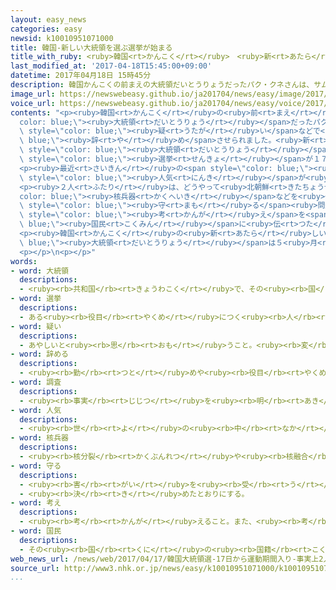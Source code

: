 ```yaml
---
layout: easy_news
categories: easy
newsid: k10010951071000
title: 韓国-新しい大統領を選ぶ選挙が始まる
title_with_ruby: <ruby>韓国<rt>かんこく</rt></ruby>　<ruby>新<rt>あたら</rt></ruby>しい<ruby>大統領<rt>だいとうりょう</rt></ruby>を<ruby>選<rt>えら</rt></ruby>ぶ<ruby>選挙<rt>せんきょ</rt></ruby>が<ruby>始<rt>はじ</rt></ruby>まる
last_modified_at: '2017-04-18T15:45:00+09:00'
datetime: 2017年04月18日 15時45分
description: 韓国かんこくの前まえの大統領だいとうりょうだったパク・クネさんは、サムスングループからお金かねをもらった疑うたがいなどで辞やめさせられました。
image_url: https://newswebeasy.github.io/ja201704/news/easy/image/2017/04/18/k10010951071000.jpg
voice_url: https://newswebeasy.github.io/ja201704/news/easy/voice/2017/04/18/k10010951071000.mp3
contents: "<p><ruby>韓国<rt>かんこく</rt></ruby>の<ruby>前<rt>まえ</rt></ruby>の<span style=\"\
  color: blue;\"><ruby>大統領<rt>だいとうりょう</rt></ruby></span>だったパク・クネさんは、サムスングループからお<ruby>金<rt>かね</rt></ruby>をもらった<span\
  \ style=\"color: blue;\"><ruby>疑<rt>うたが</rt></ruby>い</span>などで<span style=\"color:\
  \ blue;\"><ruby>辞<rt>や</rt></ruby>め</span>させられました。<ruby>新<rt>あたら</rt></ruby>しい<span\
  \ style=\"color: blue;\"><ruby>大統領<rt>だいとうりょう</rt></ruby></span>を<ruby>選<rt>えら</rt></ruby>ぶ<span\
  \ style=\"color: blue;\"><ruby>選挙<rt>せんきょ</rt></ruby></span>が１７<ruby>日<rt>にち</rt></ruby>に<ruby>始<rt>はじ</rt></ruby>まって、１５<ruby>人<rt>にん</rt></ruby>が<ruby>出<rt>で</rt></ruby>ました。</p>\n\
  <p><ruby>最近<rt>さいきん</rt></ruby>の<span style=\"color: blue;\"><ruby>調査<rt>ちょうさ</rt></ruby></span>では、「<ruby>共<rt>とも</rt></ruby>に<ruby>民主党<rt>みんしゅとう</rt></ruby>」のムン・ジェインさんを<ruby>選<rt>えら</rt></ruby>ぶという<ruby>人<rt>ひと</rt></ruby>が４０％、「<ruby>国民<rt>こくみん</rt></ruby>の<ruby>党<rt>とう</rt></ruby>」のアン・チョルスさんが３７％でした。この<ruby>２人<rt>ふたり</rt></ruby>の<span\
  \ style=\"color: blue;\"><ruby>人気<rt>にんき</rt></ruby></span>が<ruby>高<rt>たか</rt></ruby>くなっています。</p>\n\
  <p><ruby>２人<rt>ふたり</rt></ruby>は、どうやって<ruby>北朝鮮<rt>きたちょうせん</rt></ruby>に<span style=\"\
  color: blue;\"><ruby>核兵器<rt>かくへいき</rt></ruby></span>などを<ruby>作<rt>つく</rt></ruby>ることをやめさせるかや、<ruby>国<rt>くに</rt></ruby>を<span\
  \ style=\"color: blue;\"><ruby>守<rt>まも</rt></ruby>る</span><ruby>問題<rt>もんだい</rt></ruby>などについて<ruby>自分<rt>じぶん</rt></ruby>の<span\
  \ style=\"color: blue;\"><ruby>考<rt>かんが</rt></ruby>え</span>を<span style=\"color:\
  \ blue;\"><ruby>国民<rt>こくみん</rt></ruby></span>に<ruby>伝<rt>つた</rt></ruby>えています。</p>\n\
  <p><ruby>韓国<rt>かんこく</rt></ruby>の<ruby>新<rt>あたら</rt></ruby>しい<span style=\"color:\
  \ blue;\"><ruby>大統領<rt>だいとうりょう</rt></ruby></span>は５<ruby>月<rt>がつ</rt></ruby><ruby>９日<rt>ここのか</rt></ruby>に<ruby>決<rt>き</rt></ruby>まります。</p>\n\
  <p></p>\n<p></p>"
words:
- word: 大統領
  descriptions:
  - <ruby><rb>共和国</rb><rt>きょうわこく</rt></ruby>で、その<ruby><rb>国</rb><rt>くに</rt></ruby>を<ruby><rb>代表</rb><rt>だいひょう</rt></ruby>する<ruby><rb>人</rb><rt>ひと</rt></ruby>。
- word: 選挙
  descriptions:
  - ある<ruby><rb>役目</rb><rt>やくめ</rt></ruby>につく<ruby><rb>人</rb><rt>ひと</rt></ruby>を、<ruby><rb>大勢</rb><rt>おおぜい</rt></ruby>の<ruby><rb>中</rb><rt>なか</rt></ruby>から<ruby><rb>選</rb><rt>えら</rt></ruby>ぶこと。
- word: 疑い
  descriptions:
  - あやしいと<ruby><rb>思</rb><rt>おも</rt></ruby>うこと。<ruby><rb>変</rb><rt>へん</rt></ruby>に<ruby><rb>思</rb><rt>おも</rt></ruby>うこと。
- word: 辞める
  descriptions:
  - <ruby><rb>勤</rb><rt>つと</rt></ruby>めや<ruby><rb>役目</rb><rt>やくめ</rt></ruby>から<ruby><rb>退</rb><rt>しりぞ</rt></ruby>く。
- word: 調査
  descriptions:
  - <ruby><rb>事実</rb><rt>じじつ</rt></ruby>を<ruby><rb>明</rb><rt>あき</rt></ruby>らかにするために、<ruby><rb>調</rb><rt>しら</rt></ruby>べること。
- word: 人気
  descriptions:
  - <ruby><rb>世</rb><rt>よ</rt></ruby>の<ruby><rb>中</rb><rt>なか</rt></ruby>の<ruby><rb>人</rb><rt>ひと</rt></ruby>たちのよい<ruby><rb>評判</rb><rt>ひょうばん</rt></ruby>。
- word: 核兵器
  descriptions:
  - <ruby><rb>核分裂</rb><rt>かくぶんれつ</rt></ruby>や<ruby><rb>核融合</rb><rt>かくゆうごう</rt></ruby>によって<ruby><rb>出</rb><rt>で</rt></ruby>るエネルギーを<ruby><rb>利用</rb><rt>りよう</rt></ruby>した<ruby><rb>兵器</rb><rt>へいき</rt></ruby>。<ruby><rb>原子爆弾</rb><rt>げんしばくだん</rt></ruby>や、<ruby><rb>水素爆弾</rb><rt>すいそばくだん</rt></ruby>など。
- word: 守る
  descriptions:
  - <ruby><rb>害</rb><rt>がい</rt></ruby>を<ruby><rb>受</rb><rt>う</rt></ruby>けないように、<ruby><rb>防</rb><rt>ふせ</rt></ruby>ぐ。
  - <ruby><rb>決</rb><rt>き</rt></ruby>めたとおりにする。
- word: 考え
  descriptions:
  - <ruby><rb>考</rb><rt>かんが</rt></ruby>えること。また、<ruby><rb>考</rb><rt>かんが</rt></ruby>えた<ruby><rb>内容</rb><rt>ないよう</rt></ruby>。
- word: 国民
  descriptions:
  - その<ruby><rb>国</rb><rt>くに</rt></ruby>の<ruby><rb>国籍</rb><rt>こくせき</rt></ruby>を<ruby><rb>持</rb><rt>も</rt></ruby>つ<ruby><rb>人々</rb><rt>ひとびと</rt></ruby>。
web_news_url: /news/web/2017/04/17/韓国大統領選-17日から運動期間入り-事実上2人の争い/
source_url: http://www3.nhk.or.jp/news/easy/k10010951071000/k10010951071000.html
...
```

